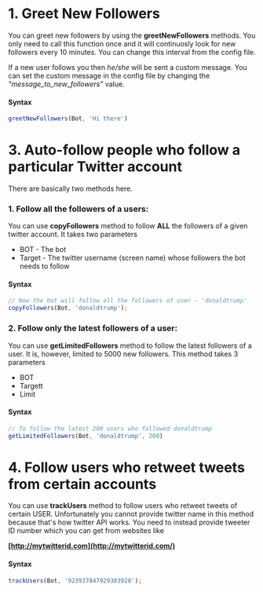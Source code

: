 # 1. Greet New Followers

You can greet new followers by using the **greetNewFollowers** methods.
You only need to call this function once and it will continuosly look for new followers
every 10 minutes. You can change this interval from the config file.

If a new user follows you then *he/she* will be sent a custom message. You can set the custom message in the config file by changing the *"message_to_new_followers"* value.

#### Syntax
```js
greetNewFollowers(Bot, 'Hi there')
```

# 3. Auto-follow people who follow a particular Twitter account

There are basically two methods here.

### 1. Follow all the followers of a users:

You can use **copyFollowers** method to follow **ALL** the followers of a given twitter account.
It takes two parameters

* BOT - The bot
* Target - The twitter username (screen name) whose followers the bot needs to follow

#### Syntax
```js
// Now the bot will follow all the followers of user - 'donaldtrump'
copyFollowers(Bot, 'donaldtrump');
```

### 2. Follow only the latest followers of a user:

You can use **getLimitedFollowers** method to follow the latest followers of a user. 
It is, however, limited to 5000 new followers. This method takes 3 parameters

* BOT
* Targett
* Limit

#### Syntax
```js
// To follow the latest 200 users who followed donaldtrump
getLimitedFollowers(Bot, 'donaldtrump', 200)

```

# 4. Follow users who retweet tweets from certain accounts

You can use **trackUsers** method to follow users who retweet tweets of certain USER.
Unfortunately you cannot provide twitter name in this method because that's how twitter API works.
You need to instead provide tweeter ID number which you can get from websites like  

**[http://mytwitterid.com](http://mytwitterid.com/)**

#### Syntax
```js
trackUsers(Bot, '923937847929383928');
```
